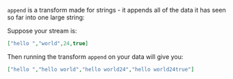 `append` is a transform made for strings - it appends all of the data it has seen so far into one large string:

Suppose your stream is:
```json
["hello ","world",24,true]
```

Then running the transform `append` on your data will give you:
```json
["hello ","hello world","hello world24","hello world24true"]
```
